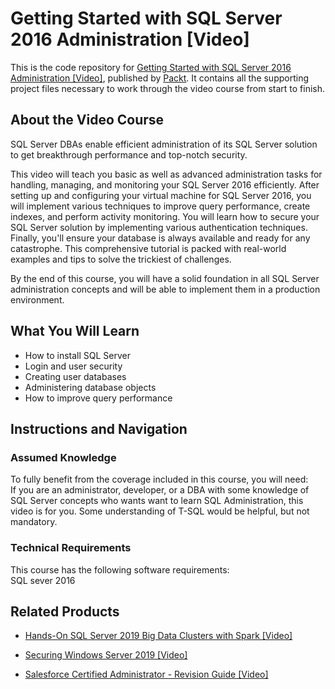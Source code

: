 # Getting Started with SQL Server 2016 Administration [Video]
This is the code repository for [Getting Started with SQL Server 2016 Administration [Video]](https://www.packtpub.com/big-data-and-business-intelligence/getting-started-sql-server-2016-administration-video?utm_source=github&utm_medium=repository&utm_campaign=9781787123199), published by [Packt](https://www.packtpub.com/?utm_source=github). It contains all the supporting project files necessary to work through the video course from start to finish.
## About the Video Course
SQL Server DBAs enable efficient administration of its SQL Server solution to get breakthrough performance and top-notch security. 

This video will teach you basic as well as advanced administration tasks for handling, managing, and monitoring your SQL Server 2016 efficiently. After setting up and configuring your virtual machine for SQL Server 2016, you will implement various techniques to improve query performance, create indexes, and perform activity monitoring. You will learn how to secure your SQL Server solution by implementing various authentication techniques. Finally, you'll ensure your database is always available and ready for any catastrophe. This comprehensive tutorial is packed with real-world examples and tips to solve the trickiest of challenges. 

By the end of this course, you will have a solid foundation in all SQL Server administration concepts and will be able to implement them in a production environment.

<H2>What You Will Learn</H2>
<DIV class=book-info-will-learn-text>
<UL>
<LI>How to install SQL Server 
<LI>Login and user security 
<LI>Creating user databases 
<LI>Administering database objects 
<LI>How to improve query performance </LI></UL></DIV>

## Instructions and Navigation
### Assumed Knowledge
To fully benefit from the coverage included in this course, you will need:<br/>
If you are an administrator, developer, or a DBA with some knowledge of SQL Server concepts who wants want to learn SQL Administration, this video is for you. Some understanding of T-SQL would be helpful, but not mandatory.
### Technical Requirements
This course has the following software requirements:<br/>
SQL sever 2016



## Related Products
* [Hands-On SQL Server 2019 Big Data Clusters with Spark [Video]](https://www.packtpub.com/big-data-and-business-intelligence/hands-sql-server-2019-big-data-clusters-spark-video?utm_source=github&utm_medium=repository&utm_campaign=9781838559755)

* [Securing Windows Server 2019 [Video]](https://www.packtpub.com/virtualization-and-cloud/securing-windows-server-2019-video?utm_source=github&utm_medium=repository&utm_campaign=9781789950823)

* [Salesforce Certified Administrator - Revision Guide [Video]](https://www.packtpub.com/business/salesforce-certified-administrator-revision-guide-video?utm_source=github&utm_medium=repository&utm_campaign=9781838550813)

